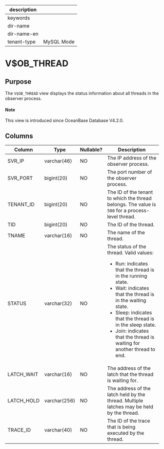 |description||
|---|---|
|keywords||
|dir-name||
|dir-name-en||
|tenant-type|MySQL Mode|

# V$OB_THREAD

## Purpose

The `V$OB_THREAD` view displays the status information about all threads in the observer process. 

<main id="notice" type='explain'>
  <h4>Note</h4>
  <p>This view is introduced since OceanBase Database V4.2.0. </p>
</main>

## Columns

| **Column** | **Type** | **Nullable?** | **Description** |
| --- | --- | --- | --- |
| SVR_IP | varchar(46) | NO | The IP address of the observer process. |
| SVR_PORT | bigint(20) | NO | The port number of the observer process. |
| TENANT_ID | bigint(20) | NO | The ID of the tenant to which the thread belongs. The value is `500` for a process-level thread. |
| TID | bigint(20) | NO | The ID of the thread. |
| TNAME | varchar(16) | NO | The name of the thread. |
| STATUS | varchar(32) | NO | The status of the thread. Valid values:<ul><li> Run: indicates that the thread is in the running state.  </li><li> Wait: indicates that the thread is in the waiting state. </li><li> Sleep: indicates that the thread is in the sleep state. </li><li> Join: indicates that the thread is waiting for another thread to end. </li></ul> |
| LATCH_WAIT | varchar(16) | NO | The address of the latch that the thread is waiting for. |
| LATCH_HOLD | varchar(256) | NO | The address of the latch held by the thread. Multiple latches may be held by the thread. |
| TRACE_ID | varchar(40) | NO | The ID of the trace that is being executed by the thread. |